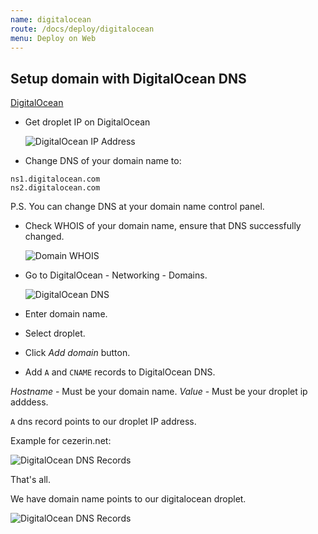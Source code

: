 ```yaml
---
name: digitalocean
route: /docs/deploy/digitalocean
menu: Deploy on Web
---
```


## Setup domain with DigitalOcean DNS

[DigitalOcean](https://m.do.co/c/a1d5495e08b2)

- Get droplet IP on DigitalOcean

  ![DigitalOcean IP Address](https://github.com/cezerin2/cezerin2/raw/master/docs/images/cezerin-digitalocean.png)

- Change DNS of your domain name to:

```
ns1.digitalocean.com
ns2.digitalocean.com
```

P.S. You can change DNS at your domain name control panel.

- Check WHOIS of your domain name, ensure that DNS successfully changed.

  ![Domain WHOIS](https://github.com/cezerin2/cezerin2/raw/master/docs/images/cezerin-digitalocean-dns-domain-whois.png)

- Go to DigitalOcean - Networking - Domains.

  ![DigitalOcean DNS](https://github.com/cezerin2/cezerin2/raw/master/docs/images/cezerin-digitalocean-dns.png)

- Enter domain name.
- Select droplet.
- Click _Add domain_ button.

- Add `A` and `CNAME` records to DigitalOcean DNS.

_Hostname_ - Must be your domain name. _Value_ - Must be your droplet ip
adddess.

`A` dns record points to our droplet IP address.

Example for cezerin.net:

![DigitalOcean DNS Records](https://github.com/cezerin2/cezerin2/raw/master/docs/images/cezerin-digitalocean-dns-domain.png)

That's all.

We have domain name points to our digitalocean droplet.

![DigitalOcean DNS Records](https://github.com/cezerin2/cezerin2/raw/master/docs/images/cezerin-digitalocean-dns-domain-added.png)
